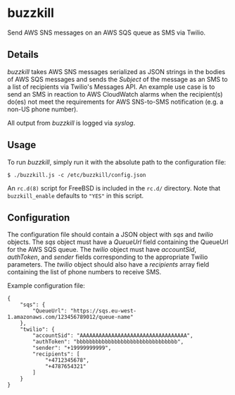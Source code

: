 # buzzkill

Send AWS SNS messages on an AWS SQS queue as SMS via Twilio.

## Details

*buzzkill* takes AWS SNS messages serialized as JSON strings in the
bodies of AWS SQS messages and sends the *Subject* of the message
as an SMS to a list of recipients via Twilio's Messages API. An
example use case is to send an SMS in reaction to AWS CloudWatch
alarms when the recipient(s) do(es) not meet the requirements for
AWS SNS-to-SMS notification (e.g. a non-US phone number).

All output from *buzzkill* is logged via *syslog*.

## Usage

To run *buzzkill*, simply run it with the absolute path to the
configuration file:

```
$ ./buzzkill.js -c /etc/buzzkill/config.json
```

An `rc.d(8)` script for FreeBSD is included in the `rc.d/` directory.
Note that `buzzkill_enable` defaults to `"YES"` in this script.

## Configuration

The configuration file should contain a JSON object with *sqs* and
*twilio* objects. The *sqs* object must have a *QueueUrl* field
containing the QueueUrl for the AWS SQS queue. The *twilio* object
must have *accountSid*, *authToken*, and *sender* fields corresponding
to the appropriate Twilio parameters. The *twilio* object should
also have a *recipients* array field containing the list of phone
numbers to receive SMS.

Example configuration file:

```
{
    "sqs": {
        "QueueUrl": "https://sqs.eu-west-1.amazonaws.com/123456789012/queue-name"
    },
    "twilio": {
        "accountSid": "AAAAAAAAAAAAAAAAAAAAAAAAAAAAAAAAAA",
        "authToken": "bbbbbbbbbbbbbbbbbbbbbbbbbbbbbbbb",
        "sender": "+19999999999",
        "recipients": [
            "+4712345678",
            "+4787654321"
        ]
    }
}
```
